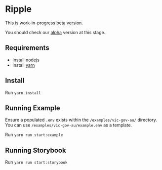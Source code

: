 # Ripple

This is work-in-progress beta version.

You should check our [alpha](https://github.com/dpc-sdp/ripple/tree/v1.0.0-alpha.84)
version at this stage.

## Requirements

- Install [nodejs](https://nodejs.org/en/)
- Install [yarn](https://yarnpkg.com/en/docs/install)

## Install

Run `yarn install`

## Running Example

Ensure a populated `.env` exists within the `/examples/vic-gov-au/` directory.
You can use `/examples/vic-gov-au/example.env` as a template.

Run `yarn run start:example`

## Running Storybook

Run `yarn run start:storybook`
